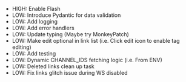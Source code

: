 * HIGH: Enable Flash
* LOW: Introduce Pydantic for data validation
* LOW: Add logging
* LOW: Add error handlers
* LOW: Update typing (Maybe try MonkeyPatch)
* LOW: Make edit optional in link list (i.e. Click edit icon to enable tag editing)
* LOW: Add testing
* LOW: Dynamic CHANNEL_IDS fetching logic (i.e. From ENV)
* LOW: Deleted links clean up task
* LOW: Fix links glitch issue during WS disabled
